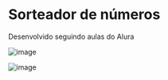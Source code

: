 # Sorteador de números

Desenvolvido seguindo aulas do Alura

![image](https://github.com/user-attachments/assets/b54aea3e-ebab-41c4-8fbb-8d9bc1fc113f)

![image](https://github.com/user-attachments/assets/2a4aa24d-7fde-414b-adaa-78031ef99214)
